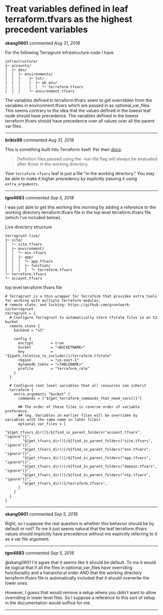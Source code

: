 # Treat variables defined in leaf terraform.tfvars as the highest precedent variables

**skang0601** commented *Aug 31, 2018*

For the following Terragrunt infrastructure code I have

```
infrastructure/
├─ accounts/      
│  ├─ dev/
│  │  ├─ environments/              
|  |  |    ├─ tst/                   
|  |  |    |  ├─ eb_env/  
|  |  |    |  |  └─ terraform.tfvars
|  |  |    └─ environment.tfvars
``` 
The variables defined in terraform.tfvars seem to get overridden from the variables in environment.tfvars which are passed in as optional_var_files. This seems contrary to the idea that the values defined in the lowest leaf node should have precedence.
The variables defined in the lowest terraform.tfvars should have precedence over all values over all the parent var files.
<br />
***


**brikis98** commented *Aug 31, 2018*

This is something built into Terraform itself. Per their [docs](https://www.terraform.io/docs/configuration/variables.html#variable-precedence): 

> Definition files passed using the -var-file flag will always be evaluated after those in the working directory.

Your `terraform.tfvars` leaf is just a file "in the working directory." You may be able to make it higher precedency by explicitly passing it using `extra_arguments`.
***

**tgm4883** commented *Sep 5, 2018*

I was just able to get this working this morning by adding a reference to the working directory terraform.tfvars file in the top level terraform.tfvars file (which I've included below).

Live directory structure
```
terragrunt-live/
├─ site/
│  └─ site.tfvars          
│  ├─ environment/ 
│  │  └─ env.tfvars          
│  │  ├─ app/
│  │  │  └─ app.tfvars          
│  │  │  ├─ function/    
│  │  │  │  └─ terraform.tfvars          
└─ terraform.tfvars
└─ account.tfvars
```

top level terraform.tfvars file
```
# Terragrunt is a thin wrapper for Terraform that provides extra tools for working with multiple Terraform modules,
# remote state, and locking: https://github.com/gruntwork-io/terragrunt
terragrunt = {
  # Configure Terragrunt to automatically store tfstate files in an S3 bucket
  remote_state {
    backend = "s3"

    config {
      encrypt        = true
      bucket         = "<BUCKETNAME>"
      key            = "${path_relative_to_include()}/terraform.tfstate"
      region         = "us-east-1"
      dynamodb_table = "<TABLENAME>"
      profile        = "terraform_role"
    }
  }

  # Configure root level variables that all resources can inherit
  terraform {
    extra_arguments "bucket" {
      commands = ["${get_terraform_commands_that_need_vars()}"]

      ## The order of these files is reverse order of variable preference. 
      ## (eg. Variables in earlier files will be overriden by variables with the same name in later files)
      optional_var_files = [
        "${get_tfvars_dir()}/${find_in_parent_folders("account.tfvars", "ignore")}",
        "${get_tfvars_dir()}/${find_in_parent_folders("site.tfvars", "ignore")}",
        "${get_tfvars_dir()}/${find_in_parent_folders("env.tfvars", "ignore")}",
        "${get_tfvars_dir()}/${find_in_parent_folders("app.tfvars", "ignore")}",
        "${get_tfvars_dir()}/${find_in_parent_folders("domain.tfvars", "ignore")}",
        "${get_tfvars_dir()}/${find_in_parent_folders("ntp.tfvars", "ignore")}",
        "${get_tfvars_dir()}/terraform.tfvars",
      ]
    }
  }
}
```
***

**skang0601** commented *Sep 5, 2018*

Right, so I suppose the real question is whether this behavior should be by default or not?
To me it just seems natural that the leaf terraform.tfvars values should implicitly have precedence without me explicitly referring to it as a var file argument. 
***

**tgm4883** commented *Sep 5, 2018*

@skang0601 I'd agree that it seems like it should be default. To me it would be logical that if all the files in optional_var_files have overriding functionality and a hierarchical order AND that the working directory terraform.tfvars file is automatically included that it should overwrite the lower ones. 

However, I guess that would remove a setup where you didn't want to allow overriding in lower level files. So I suppose a reference to this sort of setup in the documentation would suffice for me.
***

